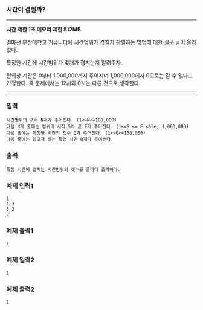 ### 시간이 겹칠까?
---
**시간 제한 1초 메모리 제한 512MB**  

얼마전 부산대학교 커뮤니티에 시간범위가 겹칠지 판별하는 방법에 대한 질문 글이 올라왔다.

특정한 시간에 시간범위가 몇개가 겹치는지 알려주자.

편의상 시간은 0부터 1,000,000까지 주어지며 1,000,000에서 0으로는 갈 수 없다고 가정한다. 즉 문제에서는 12시와 0시는 다른 것으로 생각한다.


---

### 입력
```
시간범위의 갯수 N개가 주어진다. (1<=N<=100,000)
다음 N개 줄에는 범위의 시작 S와 끝 E가 주어진다. (1<=S <= E <&le; 1,000,000)
다음 줄에는 특정한 시간의 갯수 Q가 주어진다. (1<=Q<=100,000)
다음 줄에는 알고자 하는 특정 시간 Q개가 주어진다.
```

### 출력
```
특정 시간에 겹치는 시간범위의 갯수를 줄마다 출력하라.
```

### 예제 입력1
```
1
1 3
3 2
2
```

### 예제 출력1
```
1
```

### 예제 입력2
```
1
```


### 예제 출력2
```
1
```

